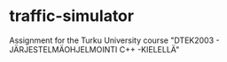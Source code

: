 # traffic-simulator
Assignment for the Turku University course "DTEK2003 - JÄRJESTELMÄOHJELMOINTI C++ -KIELELLÄ"
